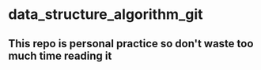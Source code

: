 # data_structure_algorithm_git
## This repo is personal practice so don't waste too much time reading it
